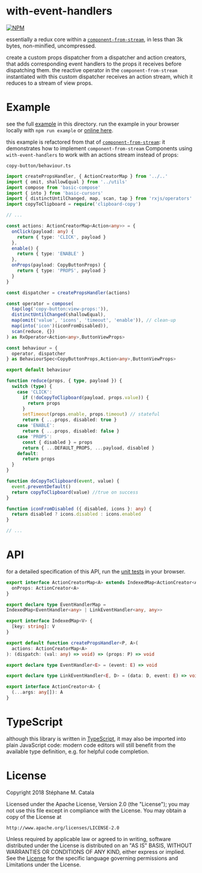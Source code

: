 # with-event-handlers
[![NPM](https://nodei.co/npm/with-event-handlers.png?compact=true)](https://nodei.co/npm/with-event-handlers/)

essentially a redux core within a [`component-from-stream`](https://npmjs.com/package/component-from-stream/),
in less than 3k bytes, non-minified, uncompressed.

create a custom props dispatcher from a dispatcher and action creators,
that adds corresponding event handlers to the props it receives
before dispatching them.
the reactive operator in the `component-from-stream` instantiated
with this custom dispatcher receives an action stream,
which it reduces to a stream of view props.

# Example
see the full [example](./example/index.tsx) in this directory.
run the example in your browser locally with `npm run example`
or [online here](https://cdn.rawgit.com/ZenyWay/with-event-handlers/v1.0.0/example/index.html).

this example is refactored from that of [`component-from-stream`](https://npmjs.com/package/component-from-stream/):
it demonstrates how to implement `component-from-stream` Components
using `with-event-handlers` to work with an actions stream instead of props:

`copy-button/behaviour.ts`
```ts
import createPropsHandler, { ActionCreatorMap } from '../..'
import { omit, shallowEqual } from '../utils'
import compose from 'basic-compose'
import { into } from 'basic-cursors'
import { distinctUntilChanged, map, scan, tap } from 'rxjs/operators'
import copyToClipboard = require('clipboard-copy')

// ...

const actions: ActionCreatorMap<Action<any>> = {
  onClick(payload: any) {
    return { type: 'CLICK', payload }
  },
  enable() {
    return { type: 'ENABLE' }
  },
  onProps(payload: CopyButtonProps) {
    return { type: 'PROPS', payload }
  }
}

const dispatcher = createPropsHandler(actions)

const operator = compose(
  tap(log('copy-button:view-props:')),
  distinctUntilChanged(shallowEqual),
  map(omit('value', 'icons', 'timeout', 'enable')), // clean-up
  map(into('icon')(iconFromDisabled)),
  scan(reduce, {})
) as RxOperator<Action<any>,ButtonViewProps>

const behaviour = {
  operator, dispatcher
} as BehaviourSpec<CopyButtonProps,Action<any>,ButtonViewProps>

export default behaviour

function reduce(props, { type, payload }) {
  switch (type) {
    case 'CLICK':
      if (!doCopyToClipboard(payload, props.value)) {
        return props
      }
      setTimeout(props.enable, props.timeout) // stateful
      return { ...props, disabled: true }
    case 'ENABLE':
      return { ...props, disabled: false }
    case 'PROPS':
      const { disabled } = props
      return { ...DEFAULT_PROPS, ...payload, disabled }
    default:
      return props
  }
}

function doCopyToClipboard(event, value) {
  event.preventDefault()
  return copyToClipboard(value) //true on success
}

function iconFromDisabled ({ disabled, icons }: any) {
  return disabled ? icons.disabled : icons.enabled
}

// ...
```

# API
for a detailed specification of this API,
run the [unit tests](https://cdn.rawgit.com/ZenyWay/with-event-handlers/v1.0.0/spec/web/index.html)
in your browser.

```ts
export interface ActionCreatorMap<A> extends IndexedMap<ActionCreator<A>> {
  onProps: ActionCreator<A>
}

export declare type EventHandlerMap =
IndexedMap<EventHandler<any> | LinkEventHandler<any, any>>

export interface IndexedMap<V> {
  [key: string]: V
}

export default function createPropsHandler<P, A>(
  actions: ActionCreatorMap<A>
): (dispatch: (val: any) => void) => (props: P) => void

export declare type EventHandler<E> = (event: E) => void

export declare type LinkEventHandler<E, D> = (data: D, event: E) => void

export interface ActionCreator<A> {
  (...args: any[]): A
}
```

# TypeScript
although this library is written in [TypeScript](https://www.typescriptlang.org),
it may also be imported into plain JavaScript code:
modern code editors will still benefit from the available type definition,
e.g. for helpful code completion.

# License
Copyright 2018 Stéphane M. Catala

Licensed under the Apache License, Version 2.0 (the "License");
you may not use this file except in compliance with the License.
You may obtain a copy of the License at

    http://www.apache.org/licenses/LICENSE-2.0

Unless required by applicable law or agreed to in writing, software
distributed under the License is distributed on an "AS IS" BASIS,
WITHOUT WARRANTIES OR CONDITIONS OF ANY KIND, either express or implied.
See the [License](./LICENSE) for the specific language governing permissions and
Limitations under the License.

